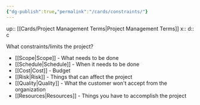 ```yaml
---
{"dg-publish":true,"permalink":"/cards/constraints/"}
---
```


up:: [[Cards/Project Management Terms\|Project Management Terms]] 
x:: 
d:: c

What constraints/limits the project? 
- [[﻿﻿Scope\|﻿﻿Scope]] - What needs to be done
- [[﻿﻿Schedule\|﻿﻿Schedule]] - When it needs to be done
- [[﻿﻿Cost\|﻿﻿Cost]] - Budget
- [[﻿﻿Risk\|﻿﻿Risk]] - Things that can affect the project
- [[﻿﻿Quality\|﻿﻿Quality]] - What the customer won't accept from the organization
- [[﻿﻿Resources\|﻿﻿Resources]] - Things you have to accomplish the project 

